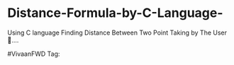 # Distance-Formula-by-C-Language-
Using C language Finding Distance Between Two Point Taking by The User 👤.... 

#VivaanFWD
Tag:

